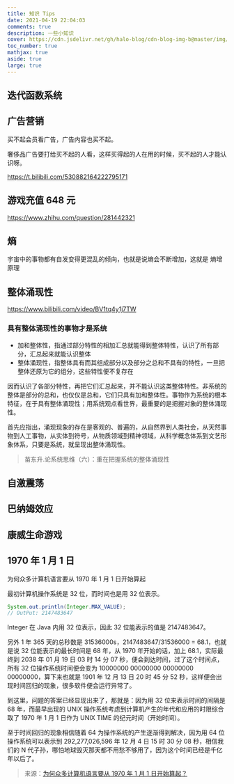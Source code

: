 ```yaml
---
title: 知识 Tips
date: 2021-04-19 22:04:03
comments: true
description: 一些小知识
cover: https://cdn.jsdelivr.net/gh/halo-blog/cdn-blog-img-b@master/img/数学几何.jpg # 页面缩略图
toc_number: true
mathjax: true
aside: true
large: true
---
```


## 迭代函数系统

## 广告营销

买不起会员看广告，广告内容也买不起。

奢侈品广告要打给买不起的人看，这样买得起的人在用的时候，买不起的人才能认识呀。

https://t.bilibili.com/530882164222795171

## 游戏充值 648 元

https://www.zhihu.com/question/281442321
## 熵

宇宙中的事物都有自发变得更混乱的倾向，也就是说熵会不断增加，这就是 熵增原理

## 整体涌现性

https://www.bilibili.com/video/BV1tq4y1j7TW

### 具有整体涌现性的事物才是系统

+ 加和整体性，指通过部分特性的相加汇总就能得到整体特性，认识了所有部分，汇总起来就能认识整体
+ 整体涌现性，指整体具有而其组成部分以及部分之总和不具有的特性，一旦把整体还原为它的组分，这些特性便不复存在

因而认识了各部分特性，再把它们汇总起来，并不能认识这类整体特性。非系统的整体是部分的总和，也仅仅是总和，它们只具有加和整体性。事物作为系统的根本特征，在于具有整体涌现性；用系统观点看世界，最重要的是把握对象的整体涌现性。

首先应指出，涌现现象的存在是客观的、普遍的，从自然界到人类社会，从天然事物到人工事物，从实体到符号，从物质领域到精神领域，从科学概念体系到文艺形象体系，只要是系统，就呈现出整体涌现性。

> 苗东升.论系统思维（六）：重在把握系统的整体涌现性 

## 自激震荡

## 巴纳姆效应

## 康威生命游戏

## 1970 年 1 月 1 日

为何众多计算机语言要从 1970 年 1 月 1 日开始算起

最初计算机操作系统是 32 位，而时间也是用 32 位表示。

```java
System.out.println(Integer.MAX_VALUE);
// OutPut: 2147483647
```

Integer 在 Java 内用 32 位表示，因此 32 位能表示的值是 2147483647。

另外 1 年 365 天的总秒数是 31536000s，2147483647/31536000 = 68.1，也就是说 32 位能表示的最长时间是 68 年，从 1970 年开始的话，加上 68.1，实际最终到 2038 年 01 月 19 日 03 时 14 分 07 秒，便会到达时间，过了这个时间点，所有 32 位操作系统时间便会变为 10000000 00000000 00000000 00000000，算下来也就是 1901 年 12 月 13 日 20 时 45 分 52 秒，这样便会出现时间回归的现象，很多软件便会运行异常了。

到这里，问题的答案已经显现出来了，那就是：因为用 32 位来表示时间的间隔是 68 年，而最早出现的 UNIX 操作系统考虑到计算机产生的年代和应用的时限综合取了 1970 年 1 月 1 日作为 UNIX TIME 的纪元时间（开始时间）。

至于时间回归的现象相信随着 64 为操作系统的产生逐渐得到解决，因为用 64 位操作系统可以表示到 292,277,026,596 年 12 月 4 日 15 时 30 分 08 秒，相信我们的 N 代子孙，哪怕地球毁灭那天都不用愁不够用了，因为这个时间已经是千亿年以后了。

> 来源：[为何众多计算机语言要从 1970 年 1 月 1 日开始算起？](https://developer.51cto.com/art/201508/488060.htm)

